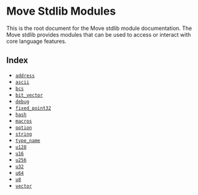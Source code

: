 
<a name="@Move_Stdlib_Modules_0"></a>

# Move Stdlib Modules


This is the root document for the Move stdlib module documentation. The Move stdlib provides modules that can be used to access or interact with core language features.


<a name="@Index_1"></a>

## Index


-  [`address`](address.md#std_address)
-  [`ascii`](ascii.md#std_ascii)
-  [`bcs`](bcs.md#std_bcs)
-  [`bit_vector`](bit_vector.md#std_bit_vector)
-  [`debug`](debug.md#std_debug)
-  [`fixed_point32`](fixed_point32.md#std_fixed_point32)
-  [`hash`](hash.md#std_hash)
-  [`macros`](macros.md#std_macros)
-  [`option`](option.md#std_option)
-  [`string`](string.md#std_string)
-  [`type_name`](type_name.md#std_type_name)
-  [`u128`](u128.md#std_u128)
-  [`u16`](u16.md#std_u16)
-  [`u256`](u256.md#std_u256)
-  [`u32`](u32.md#std_u32)
-  [`u64`](u64.md#std_u64)
-  [`u8`](u8.md#std_u8)
-  [`vector`](vector.md#std_vector)


[//]: # ("File containing references which can be used from documentation")
